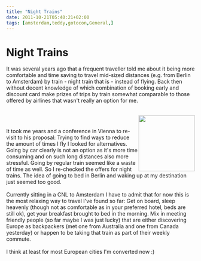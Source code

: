```yaml
---
title: "Night Trains"
date: 2011-10-21T05:40:21+02:00
tags: [amsterdam,teddy,gotocon,General,]
---
```


# Night Trains


It was several years ago that a frequent traveller told me about it being more comfortable and time saving to travel 
mid-sized distances (e.g. from Berlin to Amsterdam) by train - night train that is - instead of flying. Back then 
without decent knowledge of which combination of booking early and discount card make prizes of trips by train somewhat 
comparable to those offered by airlines that wasn't really an option for me.<br><br><center><img 
src="http://isabel-drost.de/Bilder/wordpress/teddy_ams_11.JPG" height="150" style="float:right"/></center><br><br>It 
took me years and a conference in Vienna to re-visit to his proposal: Trying to find ways to reduce the amount of times 
I fly I looked for alternatives. Going by car clearly is not an option as it's more time consuming and on such long 
distances also more stressful. Going by regular train seemed like a waste of time as well. So I re-checked the offers 
for night trains. The idea of going to bed in Berlin and waking up at my destination just seemed too 
good.<br><br>Currently sitting in a CNL to Amsterdam I have to admit that for now this is the most relaxing way to 
travel I've found so far: Get on board, sleep heavenly (though not as comfortable as in your preferred hotel, beds are 
still ok), get your breakfast brought to bed in the morning. Mix in meeting friendly people (so far maybe I was just 
lucky) that are either discovering Europe as backpackers (met one from Australia and one from Canada yesterday) or 
happen to be taking that train as part of their weekly commute.<br><br>I think at least for most European cities I'm 
converted now :)<br>
